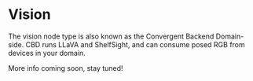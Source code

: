 # Vision

The vision node type is also known as the Convergent Backend Domain-side. CBD runs LLaVA and ShelfSight, and can consume posed RGB from devices in your domain.

More info coming soon, stay tuned!
